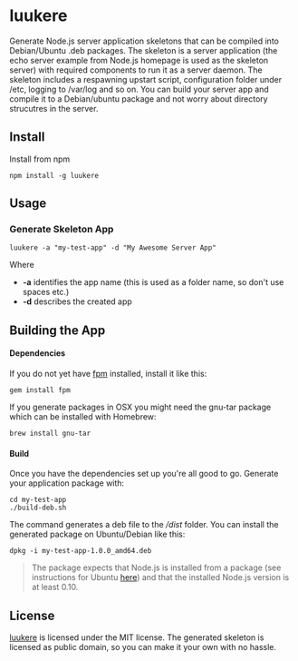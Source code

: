 # luukere

Generate Node.js server application skeletons that can be compiled into Debian/Ubuntu .deb packages. The skeleton is a server application (the echo server example from Node.js homepage is used as the skeleton server) with required components to run it as a server daemon. The skeleton includes a respawning upstart script, configuration folder under /etc, logging to /var/log and so on. You can build your server app and compile it to a Debian/ubuntu package and not worry about directory strucutres in the server.

## Install

Install from npm

    npm install -g luukere

## Usage

### Generate Skeleton App

    luukere -a "my-test-app" -d "My Awesome Server App"

Where

  * **-a** identifies the app name (this is used as a folder name, so don't use spaces etc.)
  * **-d** describes the created app

## Building the App

#### Dependencies

If you do not yet have [fpm](https://github.com/jordansissel/fpm) installed, install it like this:

    gem install fpm

If you generate packages in OSX you might need the gnu-tar package which can be installed with Homebrew:

    brew install gnu-tar

#### Build

Once you have the dependencies set up you're all good to go. Generate your application package with:

    cd my-test-app
    ./build-deb.sh

The command generates a deb file to the */dist* folder. You can install the generated package on Ubuntu/Debian like this:

    dpkg -i my-test-app-1.0.0_amd64.deb

> The package expects that Node.js is installed from a package (see instructions for Ubuntu [here](https://github.com/joyent/node/wiki/installing-node.js-via-package-manager#debian-and-ubuntu-based-linux-distributions)) and that the installed Node.js version is at least 0.10.

## License

[luukere](https://www.npmjs.com/package/luukere) is licensed under the MIT license. The generated skeleton is licensed as public domain, so you can make it your own with no hassle.
